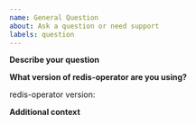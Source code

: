 ```yaml
---
name: General Question
about: Ask a question or need support
labels: question
---
```


<!-- Please answer these questions before submitting your documentation upadte. Thanks! -->

**Describe your question**
<!-- Provide details about your question or the support needed. -->

**What version of redis-operator are you using?**

redis-operator version:

**Additional context**
<!-- Add any other context or screenshots about the question here. -->
